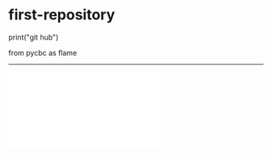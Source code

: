 # first-repository
print("git hub")


from pycbc as flame
 ****

 ![typing](file:///C:/Users/82109/Downloads/typing_effect.html)
 